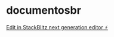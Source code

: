 # documentosbr

[Edit in StackBlitz next generation editor ⚡️](https://stackblitz.com/~/github.com/engpedrocarneiro/documentosbr)
